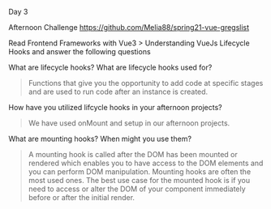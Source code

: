 Day 3

Afternoon Challenge https://github.com/Melia88/spring21-vue-gregslist

Read Frontend Frameworks with Vue3 > Understanding VueJs Lifecycle Hooks and answer the following questions

What are lifecycle hooks? What are lifecycle hooks used for?
>Functions that give you the opportunity to add code at specific stages and are used to run code after an instance is created.

How have you utilized lifcycle hooks in your afternoon projects?
>We have used onMount and setup in our afternoon projects.

What are mounting hooks? When might you use them?
> A mounting hook is called after the DOM has been mounted or rendered which enables you to have access to the DOM elements and you can perform DOM manipulation. Mounting hooks are often the most used ones. The best use case for the mounted hook is if you need to access or alter the DOM of your component immediately before or after the initial render.